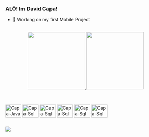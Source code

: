 ### ALÔ! Im David Capa!


- 🌱 Working on my first Mobile Project
##

<div align="center">
  <a href="https://github.com/Capa03">
  <img height="180em" src="https://github-readme-stats.vercel.app/api?username=Capa03&show_icons=true&theme=dark&include_all_commits=true&count_private=true"/>
  <img height="180em" src="https://github-readme-stats.vercel.app/api/top-langs/?username=Capa03&layout=compact&langs_count=7&theme=dark"/>
</div>
  
##
<div style="display: inline_block"><br>
  <img align="center" alt="Capa-Java" height="40" width="50" src="https://cdn.jsdelivr.net/gh/devicons/devicon/icons/java/java-original.svg">
  <img align="center" alt="Capa-Sql" height="40" width="50" src="https://cdn.jsdelivr.net/gh/devicons/devicon/icons/mysql/mysql-original-wordmark.svg">
  <img align="center" alt="Capa-Sql" height="40" width="50" src="https://cdn.jsdelivr.net/gh/devicons/devicon/icons/android/android-original.svg" />
  <img align="center" alt="Capa-Sql" height="40" width="50" src="https://cdn.jsdelivr.net/gh/devicons/devicon/icons/html5/html5-original.svg" />
  <img align="center" alt="Capa-Sql" height="40" width="50" src="https://cdn.jsdelivr.net/gh/devicons/devicon/icons/css3/css3-original.svg" />
  <img align="center" alt="Capa-Sql" height="40" width="50" src="https://cdn.jsdelivr.net/gh/devicons/devicon/icons/javascript/javascript-plain.svg" />
  
  
</div>
  
  ##
<div>
  <a href="https://www.linkedin.com/in/david-capa-542302208/" target="_blank"><img src="https://img.shields.io/badge/-LinkedIn-%230077B5?style=for-the-badge&logo=linkedin&logoColor=white" target="_blank"></a> 
</div>
